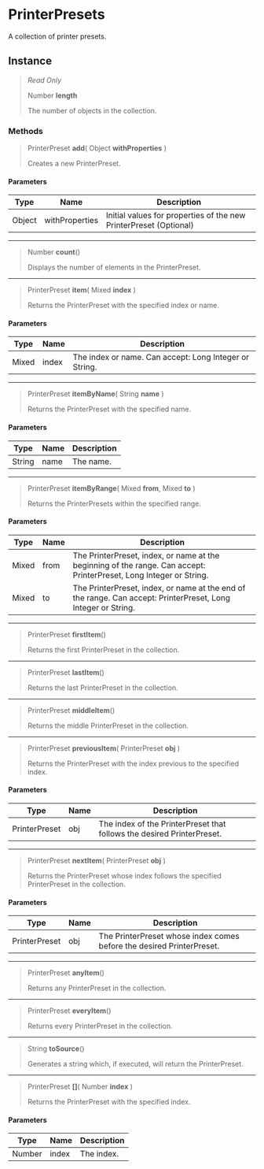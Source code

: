 # PrinterPresets
A collection of printer presets.

## Instance
> *Read Only* 
> 
> Number **length** 
>
> The number of objects in the collection.

### Methods
> PrinterPreset **add**( Object **withProperties** )
> 
> Creates a new PrinterPreset.
#### Parameters
| Type | Name | Description |
|---|---|---|
| Object | withProperties | Initial values for properties of the new PrinterPreset (Optional) |

*** 
> Number **count**()
> 
> Displays the number of elements in the PrinterPreset.
*** 
> PrinterPreset **item**( Mixed **index** )
> 
> Returns the PrinterPreset with the specified index or name.
#### Parameters
| Type | Name | Description |
|---|---|---|
| Mixed | index | The index or name. Can accept: Long Integer or String. |

*** 
> PrinterPreset **itemByName**( String **name** )
> 
> Returns the PrinterPreset with the specified name.
#### Parameters
| Type | Name | Description |
|---|---|---|
| String | name | The name. |

*** 
> PrinterPreset **itemByRange**( Mixed **from**, Mixed **to** )
> 
> Returns the PrinterPresets within the specified range.
#### Parameters
| Type | Name | Description |
|---|---|---|
| Mixed | from | The PrinterPreset, index, or name at the beginning of the range. Can accept: PrinterPreset, Long Integer or String. |
| Mixed | to | The PrinterPreset, index, or name at the end of the range. Can accept: PrinterPreset, Long Integer or String. |

*** 
> PrinterPreset **firstItem**()
> 
> Returns the first PrinterPreset in the collection.
*** 
> PrinterPreset **lastItem**()
> 
> Returns the last PrinterPreset in the collection.
*** 
> PrinterPreset **middleItem**()
> 
> Returns the middle PrinterPreset in the collection.
*** 
> PrinterPreset **previousItem**( PrinterPreset **obj** )
> 
> Returns the PrinterPreset with the index previous to the specified index.
#### Parameters
| Type | Name | Description |
|---|---|---|
| PrinterPreset | obj | The index of the PrinterPreset that follows the desired PrinterPreset. |

*** 
> PrinterPreset **nextItem**( PrinterPreset **obj** )
> 
> Returns the PrinterPreset whose index follows the specified PrinterPreset in the collection.
#### Parameters
| Type | Name | Description |
|---|---|---|
| PrinterPreset | obj | The PrinterPreset whose index comes before the desired PrinterPreset. |

*** 
> PrinterPreset **anyItem**()
> 
> Returns any PrinterPreset in the collection.
*** 
> PrinterPreset **everyItem**()
> 
> Returns every PrinterPreset in the collection.
*** 
> String **toSource**()
> 
> Generates a string which, if executed, will return the PrinterPreset.
*** 
> PrinterPreset **[]**( Number **index** )
> 
> Returns the PrinterPreset with the specified index.
#### Parameters
| Type | Name | Description |
|---|---|---|
| Number | index | The index. |



